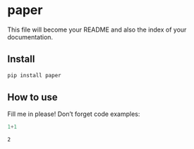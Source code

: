 paper
================

<!-- WARNING: THIS FILE WAS AUTOGENERATED! DO NOT EDIT! -->

This file will become your README and also the index of your
documentation.

## Install

``` sh
pip install paper
```

## How to use

Fill me in please! Don’t forget code examples:

``` python
1+1
```

    2
